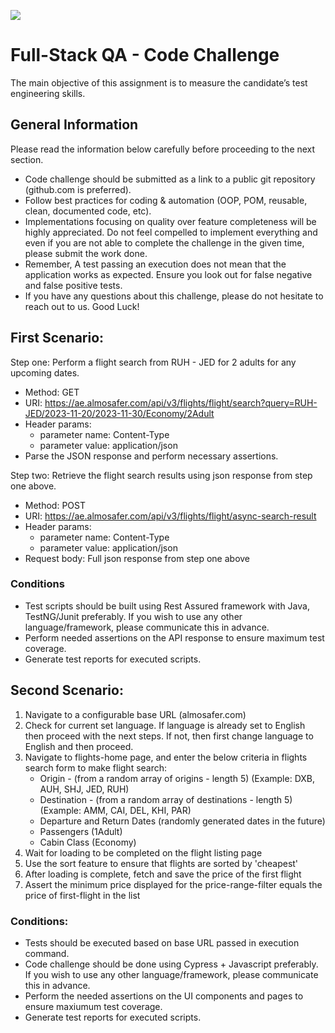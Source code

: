 ![](https://argaamplus.s3.amazonaws.com/159afd60-8669-4140-aa9e-fe46791f515d.png)


# Full-Stack QA - Code Challenge
The main objective of this assignment is to measure the candidate’s test engineering skills.
## General Information
Please read the information below carefully before proceeding to the next section.
- Code challenge should be submitted as a link to a public git repository (github.com is preferred).
- Follow best practices for coding & automation (OOP, POM, reusable, clean, documented code, etc).
- Implementations focusing on quality over feature completeness will be highly appreciated. Do not feel compelled to implement everything and even if you are not able to complete the challenge in the given time, please submit the work done.
- Remember, A test passing an execution does not mean that the application works as expected. Ensure you look out for false negative and false positive tests.
- If you have any questions about this challenge, please do not hesitate to reach out to us.
Good Luck!

## First Scenario:
Step one: Perform a flight search from RUH - JED for 2 adults for any upcoming dates.
- Method: GET
- URI: https://ae.almosafer.com/api/v3/flights/flight/search?query=RUH-JED/2023-11-20/2023-11-30/Economy/2Adult
- Header params:
    - parameter name: Content-Type 
    - parameter value: application/json
- Parse the JSON response and perform necessary assertions.

Step two: Retrieve the flight search results using json response from step one above. 
- Method: POST
- URI: https://ae.almosafer.com/api/v3/flights/flight/async-search-result
- Header params:
    - parameter name: Content-Type 
    - parameter value: application/json
- Request body: Full json response from step one above


### Conditions
- Test scripts should be built using Rest Assured framework with Java, TestNG/Junit preferably. If you wish to use any other language/framework, please communicate this in advance.
- Perform needed assertions on the API response to ensure maximum test coverage.
- Generate test reports for executed scripts.


## Second Scenario:
1. Navigate to​ a configurable base URL (almosafer.com)
2. Check for current set language. If language is already set to English then proceed with the next steps. If not, then first change language to English and then proceed.
3. Navigate to flights-home page, and enter the below criteria in flights search form to make flight search:
    - Origin - (from a random array of origins - length 5) (Example: DXB, AUH, SHJ, JED, RUH)
    - Destination - (from a random array of destinations - length 5) (Example: AMM, CAI, DEL, KHI, PAR)
    - Departure and Return Dates (randomly generated dates in the future)
    - Passengers (1Adult)
    - Cabin Class (Economy)
4. Wait for loading to be completed on the flight listing page
5. Use the sort feature to ensure that flights are sorted by 'cheapest'
6. After loading is complete, fetch and save the price of the first flight
7. Assert the minimum price displayed for the price-range-filter equals the price of first-flight in the list


### Conditions:
- Tests should be executed based on base URL passed in execution command.
- Code challenge should be done using Cypress + Javascript preferably. If you wish to use any other language/framework, please communicate this in advance.
- Perform the needed assertions on the UI components and pages to ensure maxiumum test coverage.
- Generate test reports for executed scripts.
